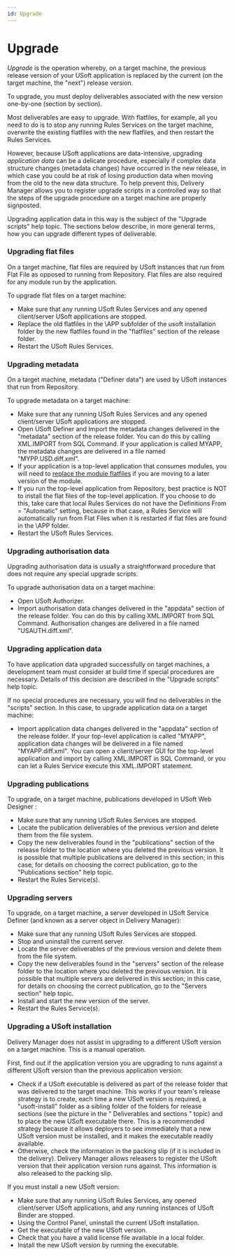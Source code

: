 ```yaml
---
id: Upgrade
---
```


# Upgrade

*Upgrade* is the operation whereby, on a target machine, the previous release version of your USoft application is replaced by the current (on the target machine, the "next") release version.

To upgrade, you must deploy deliverables associated with the new version one-by-one (section by section).

Most deliverables are easy to upgrade. With flatfiles, for example, all you need to do is to stop any running Rules Services on the target machine, overwrite the existing flatfiles with the new flatfiles, and then restart the Rules Services.

However, because USoft applications are data-intensive, upgrading *application data* can be a delicate procedure, especially if complex data structure changes (metadata changes) have occurred in the new release, in which case you could be at risk of losing production data when moving from the old to the new data structure. To help prevent this, Delivery Manager allows you to register upgrade scripts in a controlled way so that the steps of the upgrade procedure on a target machine are properly signposted.

Upgrading application data in this way is the subject of the "Upgrade scripts" help topic. The sections below describe, in more general terms, how you can upgrade different types of deliverable.

### Upgrading flat files

On a target machine, flat files are required by USoft instances that run from Flat File as opposed to running from Repository. Flat files are also required for any module run by the application.

To upgrade flat files on a target machine:

- Make sure that any running USoft Rules Services and any opened client/server USoft applications are stopped.
- Replace the old flatfiles in the \\APP subfolder of the usoft installation folder by the new flatfiles found in the "flatfiles" section of the release folder.
- Restart the USoft Rules Services.

### Upgrading metadata

On a target machine, metadata ("Definer data") are used by USoft instances that run from Repository.

To upgrade metadata on a target machine:

- Make sure that any running USoft Rules Services and any opened client/server USoft applications are stopped.
- Open USoft Definer and Import the metadata changes delivered in the "metadata" section of the release folder. You can do this by calling XML.IMPORT from SQL Command. If your application is called MYAPP, the metadata changes are delivered in a file named "MYPP.USD.diff.xml".
- If your application is a top-level application that consumes modules, you will need to [replace the module flatfiles](/docs/Continuous%20delivery/USoft%20Delivery%20Manager%20by%20concept/Modules%20in%20UDeliver.md) if you are moving to a later version of the module.
- If you run the top-level application from Repository, best practice is NOT to install the flat files of the top-level application. If you choose to do this, take care that local Rules Services do not have the Definitions From = "Automatic" setting, because in that case, a Rules Service will automatically run from Flat Files when it is restarted if flat files are found in the \\APP folder.
- Restart the USoft Rules Services.

### Upgrading authorisation data

Upgrading authorisation data is usually a straightforward procedure that does not require any special upgrade scripts.

To upgrade authorisation data on a target machine:

- Open USoft Authorizer.
- Import authorisation data changes delivered in the "appdata" section of the release folder. You can do this by calling XML.IMPORT from SQL Command. Authorisation changes are delivered in a file named "USAUTH.diff.xml".

### Upgrading application data

To have application data upgraded successfully on target machines, a development team must consider at build time if special procedures are necessary. Details of this decision are described in the "Upgrade scripts" help topic.

If no special procedures are necessary, you will find no deliverables in the "scripts" section. In this case, to upgrade application data on a target machine:

- Import application data changes delivered in the "appdata" section of the release folder. If your top-level application is called "MYAPP", application data changes will be delivered in a file named "MYAPP.diff.xml". You can open a client/server GUI for the top-level application and import by calling XML.IMPORT in SQL Command, or you can let a Rules Service execute this XML.IMPORT statement.

### Upgrading publications

To upgrade, on a target machine, publications developed in USoft Web Designer :

- Make sure that any running USoft Rules Services are stopped.
- Locate the publication deliverables of the previous version and delete them from the file system.
- Copy the new deliverables found in the "publications" section of the release folder to the location where you deleted the previous version. It is possible that multiple publications are delivered in this section; in this case, for details on choosing the correct publication, go to the "Publications section" help topic.
- Restart the Rules Service(s).

### Upgrading servers

To upgrade, on a target machine, a server developed in USoft Service Definer (and known as a server object in Delivery Manager):

- Make sure that any running USoft Rules Services are stopped.
- Stop and uninstall the current server.
- Locate the server deliverables of the previous version and delete them from the file system.
- Copy the new deliverables found in the "servers" section of the release folder to the location where you deleted the previous version. It is possible that multiple servers are delivered in this section; in this case, for details on choosing the correct publication, go to the "Servers section" help topic.
- Install and start the new version of the server.
- Restart the Rules Service(s).

### Upgrading a USoft installation

Delivery Manager does not assist in upgrading to a different USoft version on a target machine. This is a manual operation.

First, find out if the application version you are upgrading to runs against a different USoft version than the previous application version:

- Check if a USoft executable is delivered as part of the release folder that was delivered to the target machine. This works if your team's release strategy is to create, each time a new USoft version is required, a "usoft-install" folder as a sibling folder of the folders for release sections (see the picture in the " Deliverables and sections " topic) and to place the new USoft executable there. This is a recommended strategy because it allows deployers to see immediately that a new USoft version must be installed, and it makes the executable readily available.
- Otherwise, check the information in the packing slip (if it is included in the delivery). Delivery Manager allows releasers to register the USoft version that their application version runs against. This information is also released to the packing slip.

If you must install a new USoft version:

- Make sure that any running USoft Rules Services, any opened client/server USoft applications, and any running instances of USoft Binder are stopped.
- Using the Control Panel, uninstall the current USoft installation.
- Get the executable of the new USoft version.
- Check that you have a valid license file available in a local folder.
- Install the new USoft version by running the executable.

 

 